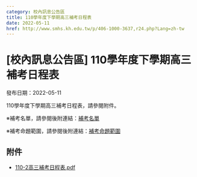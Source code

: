 ```yaml
---
category: 校內訊息公告區
title: 110學年度下學期高三補考日程表
date: 2022-05-11
href: http://www.smhs.kh.edu.tw/p/406-1000-3637,r24.php?Lang=zh-tw
---
```


# [校內訊息公告區] 110學年度下學期高三補考日程表

發布日期：2022-05-11

110學年度下學期高三補考日程表，請參閱附件。

※補考名單，請參閱後附連結：[補考名單](https://www.smhs.kh.edu.tw/p/406-1000-3638,r24.php)

※補考命題範圍，請參閱後附連結：[補考命題範圍](https://www.smhs.kh.edu.tw/p/406-1000-3591,r24.php?Lang=zh-tw)

## 附件

- [110-2高三補考日程表.pdf](https://www.smhs.kh.edu.tw/var/file/0/1000/attach/48/pta_3414_8074260_33867.pdf)
